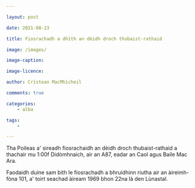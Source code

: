 ```yaml
---

layout: post

date: 2021-08-23

title: Fiosrachadh a dhìth an dèidh droch thubaist-rathaid

image: /images/

image-caption:

image-licence:

author: Crìstean MacMhìcheil

comments: true

categories:
    - alba

tags:
    -

---
```


Tha Poileas a' sireadh fiosrachaidh an dèidh droch thubaist-rathaid a thachair mu 1:00f Didòmhnaich, air an A87, eadar an Caol agus Baile Mac Ara.

Faodaidh duine sam bith le fiosrachadh a bhruidhinn riutha air an àireimh-fòna 101, a' toirt seachad àiream 1969 bhon 22na là den Lùnastal.

<!--more-->
